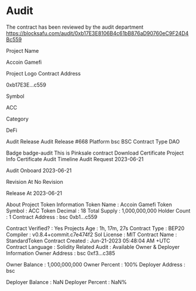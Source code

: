 # Audit
The contract has been reviewed by the audit department
https://blocksafu.com/audit/0xb17E3E8106B4c61bB876aD90760eC9F24D4Bc559

Project Name

Accoin Gamefi

Project Logo
Contract Address

0xb17E3E...c559

Symbol

ACC

Category

DeFi

Audit Release
Audit Release #668
Platform
bsc
BSC
Contract Type
DAO

Badge
badge-audit
This is Pinksale contract
Download Certificate
Project Info
Certificate
Audit Timeline
Audit Request
2023-06-21

Audit Onboard
2023-06-21

Revision At
No Revision

Release At
2023-06-21

About Project
Token Information
Token Name :
Accoin Gamefi
Token Symbol :
ACC
Token Decimal :
18
Total Supply :
1,000,000,000
Holder Count :
1
Contract Address :
bsc
0xb1...c559

Contract Verified? :
Yes
Projects Age :
1h, 17m, 27s
Contract Type :
BEP20
Compiler :
v0.8.4+commit.c7e474f2
Sol License :
MIT
Contract Name :
StandardToken
Contract Created :
Jun-21-2023 05:48:04 AM +UTC
Contract Language :
Solidity
Related Audit :
Available
Owner & Deployer Information
Owner Address :
bsc
0xf3...c385

Owner Balance :
1,000,000,000
Owner Percent :
100%
Deployer Address :
bsc

Deployer Balance :
NaN
Deployer Percent :
NaN%
